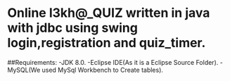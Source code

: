 # Online l3kh@_QUIZ written in java with jdbc using swing login,registration and quiz_timer.
##Requirements:
-JDK 8.0.
-Eclipse IDE(As it is a Eclipse Source Folder).
-MySQL(We used MySql Workbench to Create tables).
